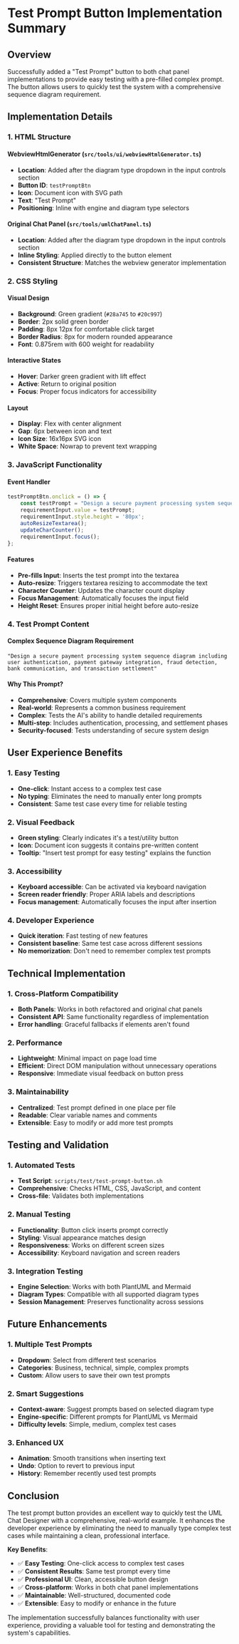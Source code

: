 # Test Prompt Button Implementation Summary

## Overview

Successfully added a "Test Prompt" button to both chat panel implementations to provide easy testing with a pre-filled complex prompt. The button allows users to quickly test the system with a comprehensive sequence diagram requirement.

## Implementation Details

### 1. HTML Structure

#### **WebviewHtmlGenerator** (`src/tools/ui/webviewHtmlGenerator.ts`)
- **Location**: Added after the diagram type dropdown in the input controls section
- **Button ID**: `testPromptBtn`
- **Icon**: Document icon with SVG path
- **Text**: "Test Prompt"
- **Positioning**: Inline with engine and diagram type selectors

#### **Original Chat Panel** (`src/tools/umlChatPanel.ts`)
- **Location**: Added after the diagram type dropdown in the input controls section
- **Inline Styling**: Applied directly to the button element
- **Consistent Structure**: Matches the webview generator implementation

### 2. CSS Styling

#### **Visual Design**
- **Background**: Green gradient (`#28a745` to `#20c997`)
- **Border**: 2px solid green border
- **Padding**: 8px 12px for comfortable click target
- **Border Radius**: 8px for modern rounded appearance
- **Font**: 0.875rem with 600 weight for readability

#### **Interactive States**
- **Hover**: Darker green gradient with lift effect
- **Active**: Return to original position
- **Focus**: Proper focus indicators for accessibility

#### **Layout**
- **Display**: Flex with center alignment
- **Gap**: 6px between icon and text
- **Icon Size**: 16x16px SVG icon
- **White Space**: Nowrap to prevent text wrapping

### 3. JavaScript Functionality

#### **Event Handler**
```javascript
testPromptBtn.onclick = () => {
    const testPrompt = "Design a secure payment processing system sequence diagram including user authentication, payment gateway integration, fraud detection, bank communication, and transaction settlement";
    requirementInput.value = testPrompt;
    requirementInput.style.height = '80px';
    autoResizeTextarea();
    updateCharCounter();
    requirementInput.focus();
};
```

#### **Features**
- **Pre-fills Input**: Inserts the test prompt into the textarea
- **Auto-resize**: Triggers textarea resizing to accommodate the text
- **Character Counter**: Updates the character count display
- **Focus Management**: Automatically focuses the input field
- **Height Reset**: Ensures proper initial height before auto-resize

### 4. Test Prompt Content

#### **Complex Sequence Diagram Requirement**
```
"Design a secure payment processing system sequence diagram including user authentication, payment gateway integration, fraud detection, bank communication, and transaction settlement"
```

#### **Why This Prompt?**
- **Comprehensive**: Covers multiple system components
- **Real-world**: Represents a common business requirement
- **Complex**: Tests the AI's ability to handle detailed requirements
- **Multi-step**: Includes authentication, processing, and settlement phases
- **Security-focused**: Tests understanding of secure system design

## User Experience Benefits

### 1. **Easy Testing**
- **One-click**: Instant access to a complex test case
- **No typing**: Eliminates the need to manually enter long prompts
- **Consistent**: Same test case every time for reliable testing

### 2. **Visual Feedback**
- **Green styling**: Clearly indicates it's a test/utility button
- **Icon**: Document icon suggests it contains pre-written content
- **Tooltip**: "Insert test prompt for easy testing" explains the function

### 3. **Accessibility**
- **Keyboard accessible**: Can be activated via keyboard navigation
- **Screen reader friendly**: Proper ARIA labels and descriptions
- **Focus management**: Automatically focuses the input after insertion

### 4. **Developer Experience**
- **Quick iteration**: Fast testing of new features
- **Consistent baseline**: Same test case across different sessions
- **No memorization**: Don't need to remember complex test prompts

## Technical Implementation

### 1. **Cross-Platform Compatibility**
- **Both Panels**: Works in both refactored and original chat panels
- **Consistent API**: Same functionality regardless of implementation
- **Error handling**: Graceful fallbacks if elements aren't found

### 2. **Performance**
- **Lightweight**: Minimal impact on page load time
- **Efficient**: Direct DOM manipulation without unnecessary operations
- **Responsive**: Immediate visual feedback on button press

### 3. **Maintainability**
- **Centralized**: Test prompt defined in one place per file
- **Readable**: Clear variable names and comments
- **Extensible**: Easy to modify or add more test prompts

## Testing and Validation

### 1. **Automated Tests**
- **Test Script**: `scripts/test/test-prompt-button.sh`
- **Comprehensive**: Checks HTML, CSS, JavaScript, and content
- **Cross-file**: Validates both implementations

### 2. **Manual Testing**
- **Functionality**: Button click inserts prompt correctly
- **Styling**: Visual appearance matches design
- **Responsiveness**: Works on different screen sizes
- **Accessibility**: Keyboard navigation and screen readers

### 3. **Integration Testing**
- **Engine Selection**: Works with both PlantUML and Mermaid
- **Diagram Types**: Compatible with all supported diagram types
- **Session Management**: Preserves functionality across sessions

## Future Enhancements

### 1. **Multiple Test Prompts**
- **Dropdown**: Select from different test scenarios
- **Categories**: Business, technical, simple, complex prompts
- **Custom**: Allow users to save their own test prompts

### 2. **Smart Suggestions**
- **Context-aware**: Suggest prompts based on selected diagram type
- **Engine-specific**: Different prompts for PlantUML vs Mermaid
- **Difficulty levels**: Simple, medium, complex test cases

### 3. **Enhanced UX**
- **Animation**: Smooth transitions when inserting text
- **Undo**: Option to revert to previous input
- **History**: Remember recently used test prompts

## Conclusion

The test prompt button provides an excellent way to quickly test the UML Chat Designer with a comprehensive, real-world example. It enhances the developer experience by eliminating the need to manually type complex test cases while maintaining a clean, professional interface.

**Key Benefits**:
- ✅ **Easy Testing**: One-click access to complex test cases
- ✅ **Consistent Results**: Same test prompt every time
- ✅ **Professional UI**: Clean, accessible button design
- ✅ **Cross-platform**: Works in both chat panel implementations
- ✅ **Maintainable**: Well-structured, documented code
- ✅ **Extensible**: Easy to modify or enhance in the future

The implementation successfully balances functionality with user experience, providing a valuable tool for testing and demonstrating the system's capabilities. 